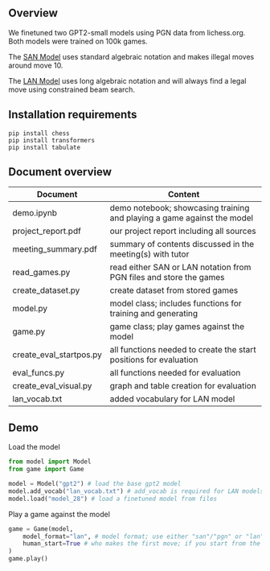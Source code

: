 ## Overview
We finetuned two GPT2-small models using PGN data from lichess.org. Both models were trained on 100k games.

The [SAN Model](https://www.mediafire.com/file/q8sm7go7zbumuoj/model_san.zip/file) uses standard algebraic notation and makes illegal moves around move 10.

The [LAN Model](http://www.mediafire.com/file/o4tfjk3rbi954d2/model_lan.zip) uses long algebraic notation and will always find a legal move using constrained beam search.

## Installation requirements 
```
pip install chess
pip install transformers
pip install tabulate
```

## Document overview
| Document      | Content       |
| ------------- | ------------- |
| demo.ipynb | demo notebook; showcasing training and playing a game against the model |
| project_report.pdf | our project report including all sources |
| meeting_summary.pdf | summary of contents discussed in the meeting(s) with tutor |
| read_games.py | read either SAN or LAN notation from PGN files and store the games |
| create_dataset.py | create dataset from stored games |
| model.py | model class; includes functions for training and generating |
| game.py | game class; play games against the model |
| create_eval_startpos.py | all functions needed to create the start positions for evaluation |
| eval_funcs.py | all functions needed for evaluation |
| create_eval_visual.py | graph and table creation for evaluation |
| lan_vocab.txt | added vocabulary for LAN model |

## Demo
Load the model
```python
from model import Model
from game import Game

model = Model("gpt2") # load the base gpt2 model
model.add_vocab("lan_vocab.txt") # add_vocab is required for LAN models
model.load("model_28") # load a finetuned model from files
```
Play a game against the model
```python
game = Game(model,
	model_format="lan", # model format; use either "san"/"pgn" or "lan"/"uci"
	human_start=True # who makes the first move; if you start from the base position the human must always make the first move
)
game.play()
```


